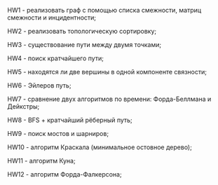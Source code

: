 HW1 - реализовать граф с помощью списка смежности, матриц смежности и инцидентности;

HW2 - реализовать топологическую сортировку;

HW3 - существование пути между двумя точками;

HW4 - поиск кратчайшего пути;

HW5 - находятся ли две вершины в одной компоненте связности;

HW6 - Эйлеров путь;

HW7 - сравнение двух алгоритмов по времени: Форда-Беллмана и Дейкстры;

HW8 - BFS + кратчайший рёберный путь;

HW9 - поиск мостов и шарниров;

HW10 - алгоритм Краскала (минимальное остовное дерево);

HW11 - алгоритм Куна;
 
HW12 - алгоритм Форда-Фалкерсона;
